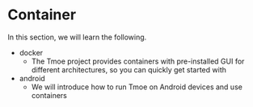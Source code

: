 # Container

In this section, we will learn the following.

- docker
  - The Tmoe project provides containers with pre-installed GUI for different architectures, so you can quickly get started with
- android
  - We will introduce how to run Tmoe on Android devices and use containers
